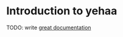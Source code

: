 # Introduction to yehaa

TODO: write [great documentation](http://jacobian.org/writing/what-to-write/)
